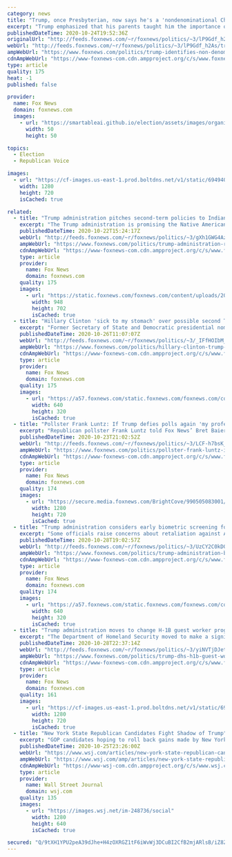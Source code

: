 ```yaml
---
category: news
title: "Trump, once Presbyterian, now says he's a 'nondenominational Christian'"
excerpt: "Trump emphasized that his parents taught him the importance of faith and prayer throughout his life."
publishedDateTime: 2020-10-24T19:52:36Z
originalUrl: "http://feeds.foxnews.com/~r/foxnews/politics/~3/lP9Gdf_h2As/trump-identifies-non-denominational-christian"
webUrl: "http://feeds.foxnews.com/~r/foxnews/politics/~3/lP9Gdf_h2As/trump-identifies-non-denominational-christian"
ampWebUrl: "https://www.foxnews.com/politics/trump-identifies-non-denominational-christian.amp"
cdnAmpWebUrl: "https://www-foxnews-com.cdn.ampproject.org/c/s/www.foxnews.com/politics/trump-identifies-non-denominational-christian.amp"
type: article
quality: 175
heat: -1
published: false

provider:
  name: Fox News
  domain: foxnews.com
  images:
    - url: "https://smartableai.github.io/election/assets/images/organizations/foxnews.com-50x50.jpg"
      width: 50
      height: 50

topics:
  - Election
  - Republican Voice

images:
  - url: "https://cf-images.us-east-1.prod.boltdns.net/v1/static/694940094001/811ca535-be57-4b71-adc1-4fe7047b47b8/85e13a02-9e52-4c03-8d4d-1e3635b6692c/1280x720/match/image.jpg"
    width: 1280
    height: 720
    isCached: true

related:
  - title: "Trump administration pitches second-term policies to Indian Country"
    excerpt: "The Trump administration is promising the Native American community improved infrastructure, increased business opportunities, higher quality education, and better health care should he be elected for a second term."
    publishedDateTime: 2020-10-22T15:24:17Z
    webUrl: "http://feeds.foxnews.com/~r/foxnews/politics/~3/gXh1GWG4AzI/trump-administration-releases-policy-pitch-to-indian-country"
    ampWebUrl: "https://www.foxnews.com/politics/trump-administration-releases-policy-pitch-to-indian-country.amp"
    cdnAmpWebUrl: "https://www-foxnews-com.cdn.ampproject.org/c/s/www.foxnews.com/politics/trump-administration-releases-policy-pitch-to-indian-country.amp"
    type: article
    provider:
      name: Fox News
      domain: foxnews.com
    quality: 175
    images:
      - url: "https://static.foxnews.com/foxnews.com/content/uploads/2018/09/screen-shot-2018-06-22-at-7.04.19-am-10604.jpg"
        width: 948
        height: 702
        isCached: true
  - title: "Hillary Clinton 'sick to my stomach' over possible second Trump term"
    excerpt: "Former Secretary of State and Democratic presidential nominee Hillary Clinton said the thought of President Trump winning reelection makes her \"literally sick to my stomach\" on a podcast released Monday."
    publishedDateTime: 2020-10-26T11:07:07Z
    webUrl: "http://feeds.foxnews.com/~r/foxnews/politics/~3/_IFfHOIbM_0/hillary-clinton-trump-re-election-sick-to-stomach"
    ampWebUrl: "https://www.foxnews.com/politics/hillary-clinton-trump-re-election-sick-to-stomach.amp"
    cdnAmpWebUrl: "https://www-foxnews-com.cdn.ampproject.org/c/s/www.foxnews.com/politics/hillary-clinton-trump-re-election-sick-to-stomach.amp"
    type: article
    provider:
      name: Fox News
      domain: foxnews.com
    quality: 175
    images:
      - url: "https://a57.foxnews.com/static.foxnews.com/foxnews.com/content/uploads/2020/09/640/320/Clinton-Foundation-Bill-Hillary-Getty-thumb.jpg?ve=1&tl=1"
        width: 640
        height: 320
        isCached: true
  - title: "Pollster Frank Luntz: If Trump defies polls again 'my profession is done'"
    excerpt: "Republican pollster Frank Luntz told Fox News’ Bret Baier on Thursday night, that his \"profession is done\" if President Trump wins re-election come Nov. 3, and proves the national polls wrong yet again."
    publishedDateTime: 2020-10-23T21:02:52Z
    webUrl: "http://feeds.foxnews.com/~r/foxnews/politics/~3/LCF-h7bsK_s/pollster-frank-luntz-if-trump-defies-polls-again-in-2020-my-profession-is-done"
    ampWebUrl: "https://www.foxnews.com/politics/pollster-frank-luntz-if-trump-defies-polls-again-in-2020-my-profession-is-done.amp"
    cdnAmpWebUrl: "https://www-foxnews-com.cdn.ampproject.org/c/s/www.foxnews.com/politics/pollster-frank-luntz-if-trump-defies-polls-again-in-2020-my-profession-is-done.amp"
    type: article
    provider:
      name: Fox News
      domain: foxnews.com
    quality: 174
    images:
      - url: "https://secure.media.foxnews.com/BrightCove/990505083001/990505083001/2020/10/23/990505083001_6204035840001_6204035992001-vs.jpg"
        width: 1280
        height: 720
        isCached: true
  - title: "Trump administration considers early biometric screening for visa seekers"
    excerpt: "Some officials raise concerns about retaliation against American travelers"
    publishedDateTime: 2020-10-28T19:02:57Z
    webUrl: "http://feeds.foxnews.com/~r/foxnews/politics/~3/UzCY2C0kD0A/trump-administration-biometric-screening-visa-seekers"
    ampWebUrl: "https://www.foxnews.com/politics/trump-administration-biometric-screening-visa-seekers.amp"
    cdnAmpWebUrl: "https://www-foxnews-com.cdn.ampproject.org/c/s/www.foxnews.com/politics/trump-administration-biometric-screening-visa-seekers.amp"
    type: article
    provider:
      name: Fox News
      domain: foxnews.com
    quality: 174
    images:
      - url: "https://a57.foxnews.com/static.foxnews.com/foxnews.com/content/uploads/2020/10/640/320/AP20297478049298.jpg?ve=1&tl=1"
        width: 640
        height: 320
        isCached: true
  - title: "Trump administration moves to change H-1B guest worker program to prioritize higher-wage applicants"
    excerpt: "The Department of Homeland Security moved to make a significant change to the controversial guest worker program that would prioritize higher-paid applicants."
    publishedDateTime: 2020-10-28T22:37:14Z
    webUrl: "http://feeds.foxnews.com/~r/foxnews/politics/~3/yiNVTjDJetI/trump-dhs-h1b-guest-worker-rule"
    ampWebUrl: "https://www.foxnews.com/politics/trump-dhs-h1b-guest-worker-rule.amp"
    cdnAmpWebUrl: "https://www-foxnews-com.cdn.ampproject.org/c/s/www.foxnews.com/politics/trump-dhs-h1b-guest-worker-rule.amp"
    type: article
    provider:
      name: Fox News
      domain: foxnews.com
    quality: 161
    images:
      - url: "https://cf-images.us-east-1.prod.boltdns.net/v1/static/694940094001/9a89e0be-ca89-4feb-92e9-50c0498d22ce/78ae422c-3438-47c6-9791-096f72831c10/1280x720/match/image.jpg"
        width: 1280
        height: 720
        isCached: true
  - title: "New York State Republican Candidates Fight Shadow of Trump"
    excerpt: "GOP candidates hoping to roll back gains made by New York Democrats in 2018 are trying to differentiate themselves from President Trump."
    publishedDateTime: 2020-10-25T23:26:00Z
    webUrl: "https://www.wsj.com/articles/new-york-state-republican-candidates-fight-shadow-of-trump-11603666800"
    ampWebUrl: "https://www.wsj.com/amp/articles/new-york-state-republican-candidates-fight-shadow-of-trump-11603666800"
    cdnAmpWebUrl: "https://www-wsj-com.cdn.ampproject.org/c/s/www.wsj.com/amp/articles/new-york-state-republican-candidates-fight-shadow-of-trump-11603666800"
    type: article
    provider:
      name: Wall Street Journal
      domain: wsj.com
    quality: 135
    images:
      - url: "https://images.wsj.net/im-248736/social"
        width: 1280
        height: 640
        isCached: true

secured: "Q/9tXH1YPU2peA39dJhe+H4zOXRGZ1tF6iWvWj3DCuBI2CfB2mjARlsB/iZ8Zs/pNrHPvXuvwDrI2+KMjqrJzPMYPnfn4Ulcd3FHD+uGMMn392gBsWGLZsenr/glOMXdBdKZLkD08+Yh30bywzbdtznrNQc7s0K4xexK6hSjObq2jeYrQCctzAjQC/PGpsykJhLXGlrIUMG+ByGaG1Wy0r+/evbjHaNJ7Pg1PrZCOsdO8/0nqD6Cgp0JwKwIEfsQ2NGErtUiRMQd/a4vkmefgO+K75AGDsqYTUHNu7e63Dcs//Wmi23bOm7K+ZVFbWY2ZF0xcAWMk03W/qiRWrqlQ+XdcJYHUA0GExGLCqWxwqw=;U4zN85Y1SlPgHvd4vjGdEQ=="
---
```


